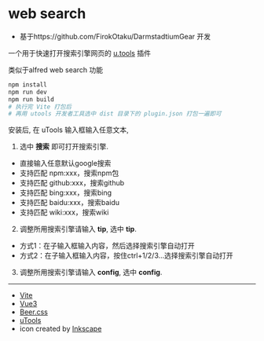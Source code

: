 # web search
- 基于https://github.com/FirokOtaku/DarmstadtiumGear 开发


一个用于快速打开搜索引擎网页的 [u.tools](https://u.tools/) 插件

类似于alfred web search 功能

```bash
npm install
npm run dev
npm run build
# 执行完 Vite 打包后
# 再用 utools 开发者工具选中 dist 目录下的 plugin.json 打包一遍即可
```

安装后, 在 uTools 输入框输入任意文本,
1. 选中 **搜索** 即可打开搜索引擎.
- 直接输入任意默认google搜索
- 支持匹配 npm:xxx，搜索npm包
- 支持匹配 github:xxx，搜索github
- 支持匹配 bing:xxx，搜索bing
- 支持匹配 baidu:xxx，搜索baidu
- 支持匹配 wiki:xxx，搜索wiki

2. 调整所用搜索引擎请输入 **tip**,
选中 **tip**.
- 方式1：在子输入框输入内容，然后选择搜索引擎自动打开
- 方式2：在子输入框输入内容，按住ctrl+1/2/3...选择搜索引擎自动打开

3. 调整所用搜索引擎请输入 **config**,
选中 **config**.

----

* [Vite](https://cn.vitejs.dev/)
* [Vue3](https://cn.vuejs.org/)
* [Beer.css](https://www.beercss.com/)
* [uTools](https://u.tools/)
* icon created by [Inkscape](http://www.inkscape.org/)

